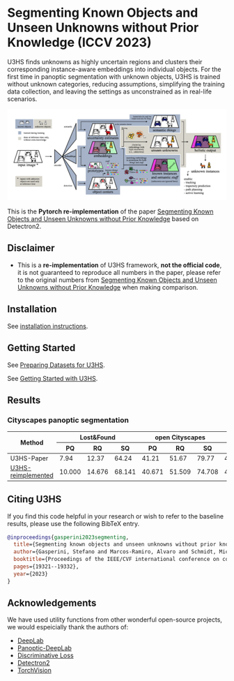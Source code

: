 # Segmenting Known Objects and Unseen Unknowns without Prior Knowledge (ICCV 2023)
U3HS finds unknowns as highly uncertain regions and clusters their corresponding instance-aware embeddings into individual objects. 
For the first time in panoptic segmentation with unknown objects, 
U3HS is trained without unknown categories, reducing assumptions, 
simplifying the training data collection, and leaving the settings as unconstrained as in real-life scenarios.

![Illustrating of Panoptic-DeepLab](docs/method.png)

This is the **Pytorch re-implementation** of the paper [Segmenting Known Objects and Unseen Unknowns without Prior Knowledge](https://arxiv.org/abs/2209.05407) based on Detectron2.

## Disclaimer
* This is a **re-implementation** of U3HS framework, **not the official code**, it is not guaranteed to reproduce all numbers in the paper, please refer to the original numbers from [Segmenting Known Objects and Unseen Unknowns without Prior Knowledge](https://arxiv.org/abs/2209.05407) when making comparison.

## Installation
See [installation instructions](docs/INSTALL.md).

## Getting Started
See [Preparing Datasets for U3HS](datasets/README.md).

See [Getting Started with U3HS](docs/GETTING_STARTED.md).

## Results
### Cityscapes panoptic segmentation
<table>
<thead>
  <tr>
    <th rowspan="2">Method</th>
    <th colspan="3">Lost&amp;Found</th>
    <th colspan="3">open Cityscapes</th>
    <th colspan="3">closed Cityscapes</th>
    <th rowspan="2">download</th>
  </tr>
  <tr>
    <th>PQ</th>
    <th>RQ</th>
    <th>SQ</th>
    <th>PQ</th>
    <th>RQ</th>
    <th>SQ</th>
    <th>PQ</th>
    <th>RQ</th>
    <th>SQ</th>
  </tr>
</thead>
<tbody>
  </tr>
    <tr>
    <td>U3HS-Paper</td>
    <td>7.94</td>
    <td>12.37</td>
    <td>64.24</td>
    <td>41.21</td>
    <td>51.67</td>
    <td>79.77</td>
    <td>46.53</td>
    <td>58.99</td>
    <td>78.87</td>
  
  <tr>
    <tr><td align="left"><a href="/configs/Cityscapes-PanopticSegmentation/u3hs_R_52_90k_bs16_crop_512_1024.yaml">U3HS-reimplemented</a></td>
    <td>10.000</td>
    <td>14.676</td>
    <td>68.141</td>
    <td>40.671</td>
    <td>51.509</td>
    <td>74.708</td>
    <td>49.489</td>
    <td>62.387</td>
    <td>76.973</td>
    <td align="center"><a href="https://drive.google.com/file/d/1-4gyFUEK3xHzy_-F_q-jT7xahwX8yl-L/view?usp=share_link">model</a>&nbsp;|&nbsp;<a href="https://drive.google.com/file/d/1-CeG1Sl56EEzcPFoE95hgRExSgNemAqb/view?usp=sharing">metrics</a></td>
    </tr>
</tbody>
</table>


## Citing U3HS
If you find this code helpful in your research or wish to refer to the baseline results, please use the following BibTeX entry.

```BibTeX
@inproceedings{gasperini2023segmenting,
  title={Segmenting known objects and unseen unknowns without prior knowledge},
  author={Gasperini, Stefano and Marcos-Ramiro, Alvaro and Schmidt, Michael and Navab, Nassir and Busam, Benjamin and Tombari, Federico},
  booktitle={Proceedings of the IEEE/CVF international conference on computer vision},
  pages={19321--19332},
  year={2023}
}
```

## Acknowledgements
We have used utility functions from other wonderful open-source projects, we would espeicially thank the authors of:
- [DeepLab](https://github.com/tensorflow/models/tree/master/research/deeplab)
- [Panoptic-DeepLab](https://github.com/facebookresearch/detectron2/tree/main/projects/Panoptic-DeepLab)
- [Discriminative Loss](https://github.com/nyoki-mtl/pytorch-discriminative-loss)
- [Detectron2](https://github.com/facebookresearch/detectron2)
- [TorchVision](https://github.com/pytorch/vision)


